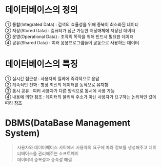 # 데이터베이스의 정의
① 통합(Integrated Data) : 검색의 효율성을 위해 중복이 최소화된 데이터  
② 저장(Stored Data) : 컴퓨터가 접근 가능한 저장매체에 저장된 데이터  
③ 운영(Operational Data) : 조직의 목적을 위해 반드시 필요한 데이터  
④ 공유(Shared Data) : 여러 응용프로그램들이 공동으로 사용하는 데이터  

# 데이터베이스의 특징
① 실시간 접근성 : 사용자의 질의에 즉각적으로 응답  
② 계속적인 진화 : 항상 최신의 데이터를 동적으로 유지함  
③ 동시 공유 : 여러 사용자가 다른 방식으로 동시에 사용 가능  
④ 내용에 의한 참조 : 데이터의 물리적 주소가 아닌 사용자가 요구하는 논리적인 값에 따라 참조  

# DBMS(DataBase Management System)
> 사용자와 데이터베이스 사이에서 사용자의 요구에 따라 정보를 생성해주고 데이터베이스를 관리해주는 소프트웨어  
> 데이터의 중복성과 종속성 해결  
